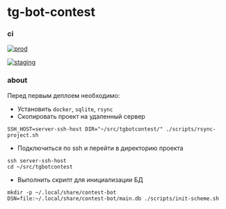 # tg-bot-contest

### ci

[![prod](https://github.com/Saime-0/tg-bot-contest/actions/workflows/deploy-prod.yml/badge.svg)](https://github.com/Saime-0/tg-bot-contest/actions/workflows/deploy-prod.yml)

[![staging](https://github.com/Saime-0/tg-bot-contest/actions/workflows/deploy-staging.yml/badge.svg)](https://github.com/Saime-0/tg-bot-contest/actions/workflows/deploy-staging.yml)

### about

Перед первым деплоем необходимо:

- Установить `docker`, `sqlite`, `rsync`
- Скопировать проект на удаленный сервер

```shell
SSH_HOST=server-ssh-host DIR="~/src/tgbotcontest/" ./scripts/rsync-project.sh
```

- Подключиться по ssh и перейти в директорию проекта

```shell
ssh server-ssh-host
cd ~/src/tgbotcontest
```

- Выполнить скрипт для инициализации БД

```shell
mkdir -p ~/.local/share/contest-bot
DSN=file:~/.local/share/contest-bot/main.db ./scripts/init-scheme.sh
```